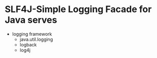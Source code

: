 # SLF4J-Simple Logging Facade for Java serves

- logging framework
    - java.util.logging
    - logback
    - log4j